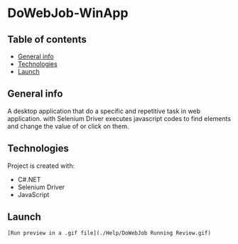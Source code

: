 # DoWebJob-WinApp
## Table of contents
* [General info](#general-info)
* [Technologies](#technologies)
* [Launch](#Launch)

## General info
A desktop application that do a specific and repetitive task in web application. with Selenium Driver executes javascript codes 
to find elements and change the value of or click on them.
	
## Technologies
Project is created with:
 * C#.NET
 * Selenium Driver
 * JavaScript
	
## Launch
``` 
[Run preview in a .gif file](./Help/DoWebJob Running Review.gif)
